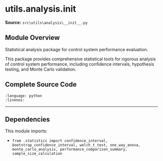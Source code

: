 # utils.analysis.__init__

**Source:** `src\utils\analysis\__init__.py`

## Module Overview

Statistical analysis package for control system performance evaluation.

This package provides comprehensive statistical tools for rigorous
analysis of control system performance, including confidence intervals,
hypothesis testing, and Monte Carlo validation.

## Complete Source Code

```{literalinclude} ../../../src/utils/analysis/__init__.py
:language: python
:linenos:
```

---

## Dependencies

This module imports:

- `from .statistics import confidence_interval, bootstrap_confidence_interval, welch_t_test, one_way_anova, monte_carlo_analysis, performance_comparison_summary, sample_size_calculation`
